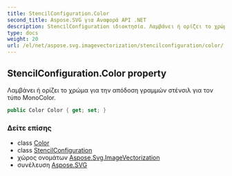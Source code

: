 ```yaml
---
title: StencilConfiguration.Color
second_title: Aspose.SVG για Αναφορά API .NET
description: StencilConfiguration ιδιοκτησία. Λαμβάνει ή ορίζει το χρώμα για την απόδοση γραμμών στένσιλ για τον τύπο MonoColor.
type: docs
weight: 20
url: /el/net/aspose.svg.imagevectorization/stencilconfiguration/color/
---
```

## StencilConfiguration.Color property

Λαμβάνει ή ορίζει το χρώμα για την απόδοση γραμμών στένσιλ για τον τύπο MonoColor.

```csharp
public Color Color { get; set; }
```

### Δείτε επίσης

* class [Color](../../../aspose.svg.drawing/color/)
* class [StencilConfiguration](../)
* χώρος ονομάτων [Aspose.Svg.ImageVectorization](../../stencilconfiguration/)
* συνέλευση [Aspose.SVG](../../../)


